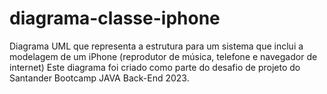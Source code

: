 # diagrama-classe-iphone
Diagrama UML que representa a estrutura  para um sistema que inclui a modelagem de um iPhone (reprodutor de música, telefone e navegador de internet)
Este diagrama foi criado como parte do desafio de projeto do Santander Bootcamp JAVA Back-End 2023.
